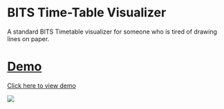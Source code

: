 # BITS Time-Table Visualizer
A standard BITS Timetable visualizer for someone who is tired of drawing lines on paper.

# [Demo](https://sarthak-sehgal.github.io/timetable-visualizer/)
[Click here to view demo](https://sarthak-sehgal.github.io/timetable-visualizer/)

<img src="https://i.imgur.com/LX4LXnq.jpg">
